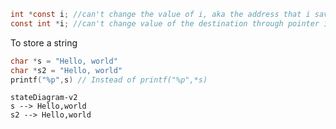```c
int *const i; //can't change the value of i, aka the address that i saves
const int *i; //can't change value of the destination through pointer i
```

To store a string

```c
char *s = "Hello, world"
char *s2 = "Hello, world"
printf("%p",s) // Instead of printf("%p",*s)
```

```mermaid
stateDiagram-v2
s --> Hello,world
s2 --> Hello,world
```